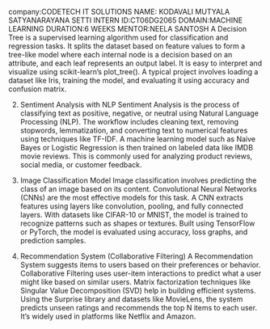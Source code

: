 company:CODETECH IT SOLUTIONS
NAME: KODAVALI MUTYALA SATYANARAYANA SETTI
INTERN ID:CT06DG2065
DOMAIN:MACHINE LEARNING
DURATION:6 WEEKS
MENTOR:NEELA SANTOSH
A Decision Tree is a supervised learning algorithm used for classification and regression tasks. It splits the dataset based on feature values to form a tree-like model where each internal node is a decision based on an attribute, and each leaf represents an output label. It is easy to interpret and visualize using scikit-learn’s plot_tree(). A typical project involves loading a dataset like Iris, training the model, and evaluating it using accuracy and confusion matrix.

2. Sentiment Analysis with NLP
Sentiment Analysis is the process of classifying text as positive, negative, or neutral using Natural Language Processing (NLP). The workflow includes cleaning text, removing stopwords, lemmatization, and converting text to numerical features using techniques like TF-IDF. A machine learning model such as Naive Bayes or Logistic Regression is then trained on labeled data like IMDB movie reviews. This is commonly used for analyzing product reviews, social media, or customer feedback.

3. Image Classification Model
Image classification involves predicting the class of an image based on its content. Convolutional Neural Networks (CNNs) are the most effective models for this task. A CNN extracts features using layers like convolution, pooling, and fully connected layers. With datasets like CIFAR-10 or MNIST, the model is trained to recognize patterns such as shapes or textures. Built using TensorFlow or PyTorch, the model is evaluated using accuracy, loss graphs, and prediction samples.

4. Recommendation System (Collaborative Filtering)
A Recommendation System suggests items to users based on their preferences or behavior. Collaborative Filtering uses user-item interactions to predict what a user might like based on similar users. Matrix factorization techniques like Singular Value Decomposition (SVD) help in building efficient systems. Using the Surprise library and datasets like MovieLens, the system predicts unseen ratings and recommends the top N items to each user. It’s widely used in platforms like Netflix and Amazon.
